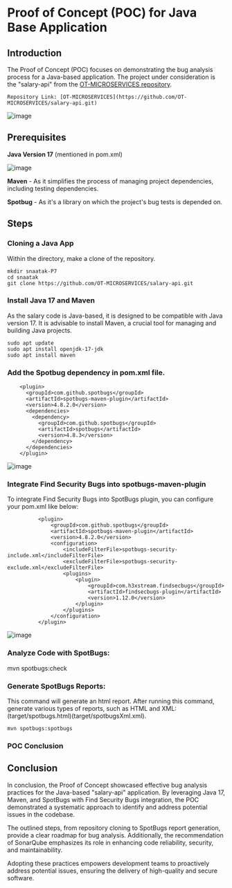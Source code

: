 # Proof of Concept (POC) for Java Base Application

## Introduction 

The Proof of Concept (POC) focuses on demonstrating the bug analysis process for a Java-based application. The project under consideration is the "salary-api" from the [OT-MICROSERVICES repository](https://github.com/OT-MICROSERVICES/salary-api.git).

	Repository Link: [OT-MICROSERVICES](https://github.com/OT-MICROSERVICES/salary-api.git)
 

![image](https://github.com/Parasharam-DevOps/Avenger-P7/assets/132131379/e4437f15-a559-43a4-9367-eb7aecca1f78)

## Prerequisites

**Java Version 17** (mentioned in pom.xml)  

![image](https://github.com/Parasharam-DevOps/Avenger-P7/assets/132131379/3a93c93a-5008-418e-b2f5-ff7e1ef1bef4)

**Maven** - As it simplifies the process of managing project dependencies, including testing dependencies.

**Spotbug** - As it's a library on which the project's bug tests is depended on. 

## Steps

### Cloning a Java App

Within the directory, make a clone of the repository.

	mkdir snaatak-P7
	cd snaatak
	git clone https://github.com/OT-MICROSERVICES/salary-api.git


### Install Java 17 and Maven

As the salary code is Java-based, it is designed to be compatible with Java version 17. It is advisable to install Maven, a crucial tool for managing and building Java projects.

	sudo apt update
	sudo apt install openjdk-17-jdk
	sudo apt install maven


### Add the Spotbug dependency in pom.xml file.

        <plugin>
          <groupId>com.github.spotbugs</groupId>
          <artifactId>spotbugs-maven-plugin</artifactId>
          <version>4.8.2.0</version>
          <dependencies>
            <dependency>
              <groupId>com.github.spotbugs</groupId>
              <artifactId>spotbugs</artifactId>
              <version>4.8.3</version>
            </dependency>
          </dependencies>
        </plugin>

![image](https://github.com/Parasharam-DevOps/Avenger-P7/assets/132131379/be28309d-4765-42a8-91e5-36fc945e2e3d)

### Integrate Find Security Bugs into spotbugs-maven-plugin

To integrate Find Security Bugs into SpotBugs plugin, you can configure your pom.xml like below:


              <plugin>
                  <groupId>com.github.spotbugs</groupId>
                  <artifactId>spotbugs-maven-plugin</artifactId>
                  <version>4.8.2.0</version>
                  <configuration>
                      <includeFilterFile>spotbugs-security-include.xml</includeFilterFile>
                      <excludeFilterFile>spotbugs-security-exclude.xml</excludeFilterFile>
                      <plugins>
                          <plugin>
                              <groupId>com.h3xstream.findsecbugs</groupId>
                              <artifactId>findsecbugs-plugin</artifactId>
                              <version>1.12.0</version>
                          </plugin>
                      </plugins>
                  </configuration>
              </plugin>

![image](https://github.com/Parasharam-DevOps/Avenger-P7/assets/132131379/e7ab5723-42ac-4d9e-a671-36f1fbf90781)


### 	Analyze Code with SpotBugs:

 mvn spotbugs:check

### Generate SpotBugs Reports: 
This command will generate an html report. After running this command, generate various types of reports, such as HTML and XML: (target/spotbugs.html)(target/spotbugsXml.xml).

	mvn spotbugs:spotbugs
 


 
### POC Conclusion
## Conclusion

In conclusion, the Proof of Concept showcased effective bug analysis practices for the Java-based "salary-api" application. By leveraging Java 17, Maven, and SpotBugs with Find Security Bugs integration, the POC demonstrated a systematic approach to identify and address potential issues in the codebase.

The outlined steps, from repository cloning to SpotBugs report generation, provide a clear roadmap for bug analysis. Additionally, the recommendation of SonarQube emphasizes its role in enhancing code reliability, security, and maintainability.

Adopting these practices empowers development teams to proactively address potential issues, ensuring the delivery of high-quality and secure software.
